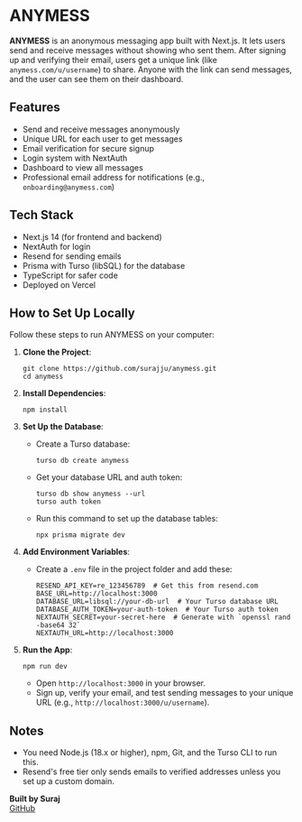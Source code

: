 # ANYMESS

**ANYMESS** is an anonymous messaging app built with Next.js. It lets users send and receive messages without showing who sent them. After signing up and verifying their email, users get a unique link (like `anymess.com/u/username`) to share. Anyone with the link can send messages, and the user can see them on their dashboard.

## Features

- Send and receive messages anonymously
- Unique URL for each user to get messages
- Email verification for secure signup
- Login system with NextAuth
- Dashboard to view all messages
- Professional email address for notifications (e.g., `onboarding@anymess.com`)

## Tech Stack

- Next.js 14 (for frontend and backend)
- NextAuth for login
- Resend for sending emails
- Prisma with Turso (libSQL) for the database
- TypeScript for safer code
- Deployed on Vercel

## How to Set Up Locally

Follow these steps to run ANYMESS on your computer:

1. **Clone the Project**:
   ```
   git clone https://github.com/surajju/anymess.git
   cd anymess
   ```

2. **Install Dependencies**:
   ```
   npm install
   ```

3. **Set Up the Database**:
   - Create a Turso database:
     ```
     turso db create anymess
     ```
   - Get your database URL and auth token:
     ```
     turso db show anymess --url
     turso auth token
     ```
   - Run this command to set up the database tables:
     ```
     npx prisma migrate dev
     ```

4. **Add Environment Variables**:
   - Create a `.env` file in the project folder and add these:
     ```
     RESEND_API_KEY=re_123456789  # Get this from resend.com
     BASE_URL=http://localhost:3000
     DATABASE_URL=libsql://your-db-url  # Your Turso database URL
     DATABASE_AUTH_TOKEN=your-auth-token  # Your Turso auth token
     NEXTAUTH_SECRET=your-secret-here  # Generate with `openssl rand -base64 32`
     NEXTAUTH_URL=http://localhost:3000
     ```

5. **Run the App**:
   ```
   npm run dev
   ```
   - Open `http://localhost:3000` in your browser.
   - Sign up, verify your email, and test sending messages to your unique URL (e.g., `http://localhost:3000/u/username`).

## Notes

- You need Node.js (18.x or higher), npm, Git, and the Turso CLI to run this.
- Resend's free tier only sends emails to verified addresses unless you set up a custom domain.

**Built by Suraj**  
[GitHub](https://github.com/surajju)
